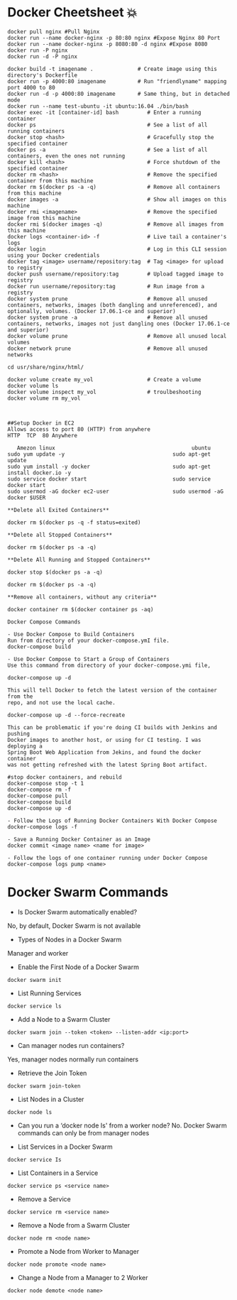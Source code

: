 Docker Cheetsheet 💥
==

```bash=
docker pull nginx #Pull Nginx
docker run --name docker-nginx -p 80:80 nginx #Expose Nginx 80 Port
docker run --name docker-nginx -p 8080:80 -d nginx #Expose 8080
docker run -P nginx
docker run -d -P nginx
```

```bash=
docker build -t imagename .              # Create image using this directory's Dockerfile
docker run -p 4000:80 imagename          # Run "friendlyname" mapping port 4000 to 80
docker run -d -p 4000:80 imagename       # Same thing, but in detached mode
docker run --name test-ubuntu -it ubuntu:16.04 ./bin/bash 
docker exec -it [container-id] bash         # Enter a running container
docker ps                                   # See a list of all running containers
docker stop <hash>                          # Gracefully stop the specified container
docker ps -a                                # See a list of all containers, even the ones not running
docker kill <hash>                          # Force shutdown of the specified container
docker rm <hash>                            # Remove the specified container from this machine
docker rm $(docker ps -a -q)                # Remove all containers from this machine
docker images -a                            # Show all images on this machine
docker rmi <imagename>                      # Remove the specified image from this machine
docker rmi $(docker images -q)              # Remove all images from this machine
docker logs <container-id> -f               # Live tail a container's logs
docker login                                # Log in this CLI session using your Docker credentials
docker tag <image> username/repository:tag  # Tag <image> for upload to registry
docker push username/repository:tag         # Upload tagged image to registry
docker run username/repository:tag          # Run image from a registry
docker system prune                         # Remove all unused containers, networks, images (both dangling and unreferenced), and optionally, volumes. (Docker 17.06.1-ce and superior)
docker system prune -a                      # Remove all unused containers, networks, images not just dangling ones (Docker 17.06.1-ce and superior)
docker volume prune                         # Remove all unused local volumes
docker network prune                        # Remove all unused networks

cd usr/share/nginx/html/

docker volume create my_vol                 # Create a volume
docker volume ls
docker volume inspect my_vol                # troulbeshooting
docker volume rm my_vol



##Setup Docker in EC2
Allows access to port 80 (HTTP) from anywhere
HTTP  TCP  80 Anywhere

   Amezon linux                                           ubuntu
sudo yum update -y                                  sudo apt-get update
sudo yum install -y docker                          sudo apt-get install docker.io -y
sudo service docker start                           sudo service docker start
sudo usermod -aG docker ec2-user                    sudo usermod -aG docker $USER
```

```bash=
**Delete all Exited Containers**

docker rm $(docker ps -q -f status=exited)

**Delete all Stopped Containers**

docker rm $(docker ps -a -q)

**Delete All Running and Stopped Containers**

docker stop $(docker ps -a -q)

docker rm $(docker ps -a -q)

**Remove all containers, without any criteria**

docker container rm $(docker container ps -aq)
```

```bash=
Docker Compose Commands

- Use Docker Compose to Build Containers
Run from directory of your docker-compose.ymI file.
docker-compose build

- Use Docker Compose to Start a Group of Containers
Use this command from directory of your docker-compose.ymi file,

docker-compose up -d

This will tell Docker to fetch the latest version of the container from the
repo, and not use the local cache.

docker-compose up -d --force-recreate

This can be problematic if you're doing CI builds with Jenkins and pushing
Docker images to another host, or using for CI testing. I was deploying a
Spring Boot Web Application from Jekins, and found the docker container
was not getting refreshed with the latest Spring Boot artifact.

#stop docker containers, and rebuild
docker-compose stop -t 1
docker-compose rm -f
docker-compose pull
docker-compose build
docker-compose up -d

- Follow the Logs of Running Docker Containers With Docker Compose
docker-compose logs -f

- Save a Running Docker Container as an Image
docker commit <image name> <name for image>

- Follow the logs of one container running under Docker Compose
docker-compose logs pump <name>

```


# Docker Swarm Commands

- Is Docker Swarm automatically enabled?

No, by default, Docker Swarm is not available

- Types of Nodes in a Docker Swarm

Manager and worker

- Enable the First Node of a Docker Swarm

`docker swarm init`

- List Running Services

`docker service ls`

- Add a Node to a Swarm Cluster

`docker swarm join --token <token> --listen-addr <ip:port>`

- Can manager nodes run containers?

Yes, manager nodes normally run containers

- Retrieve the Join Token

`docker swarm join-token`

- List Nodes in a Cluster

`docker node ls`

- Can you run a ‘docker node Is' from a worker node?
No. Docker Swarm commands can only be from manager nodes

- List Services in a Docker Swarm

`docker service Is`

- List Containers in a Service

`docker service ps <service name>`

- Remove a Service

`docker service rm <service name>`

- Remove a Node from a Swarm Cluster

`docker node rm <node name>`

- Promote a Node from Worker to Manager

`docker node promote <node name>`

- Change a Node from a Manager to 2 Worker

`docker node demote <node name>`

```
